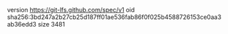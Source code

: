 version https://git-lfs.github.com/spec/v1
oid sha256:3bd247a2b27cb25d187ff01ae536fab86f0f025b4588726153ce0aa3ab36edd3
size 3481
